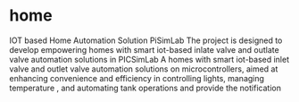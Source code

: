 # home
IOT based Home Automation Solution PiSimLab 
The project is designed to develop empowering homes with smart iot-based inlate valve and outlate valve automation solutions in PICSimLab
A homes with smart iot-based inlet valve and outlet valve automation solutions on microcontrollers, aimed at enhancing convenience and efficiency in controlling lights, managing temperature , and automating tank operations and provide the notification 
